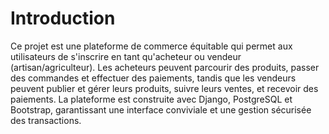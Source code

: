 # Introduction

Ce projet est une plateforme de commerce équitable qui permet aux utilisateurs de s'inscrire en tant qu'acheteur ou vendeur (artisan/agriculteur). Les acheteurs peuvent parcourir des produits, passer des commandes et effectuer des paiements, tandis que les vendeurs peuvent publier et gérer leurs produits, suivre leurs ventes, et recevoir des paiements. La plateforme est construite avec Django, PostgreSQL et Bootstrap, garantissant une interface conviviale et une gestion sécurisée des transactions.
